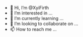 - 👋 Hi, I’m @XyiFirth
- 👀 I’m interested in ...
- 🌱 I’m currently learning ...
- 💞️ I’m looking to collaborate on ...
- 📫 How to reach me ...

<!---
XyiFirth/XyiFirth is a ✨ special ✨ repository because its `README.md` (this file) appears on your GitHub profile.
You can click the Preview link to take a look at your changes.
--->
